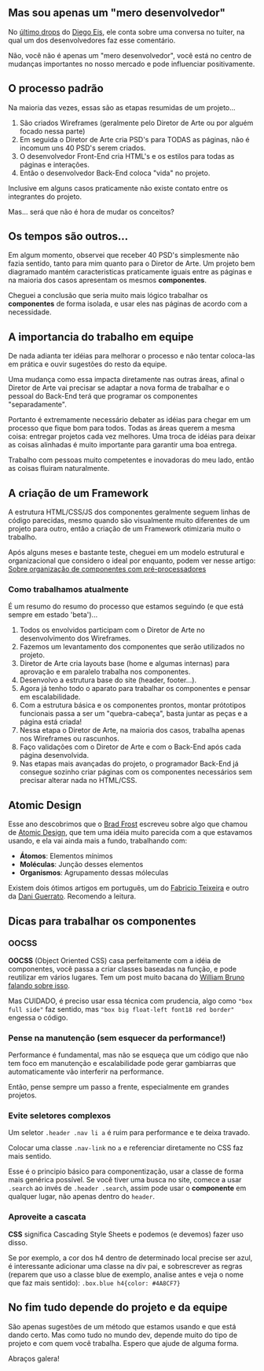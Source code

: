 ## Mas sou apenas um "mero desenvolvedor"

No [último drops](http://tableless.com.br/drops-14-sou-um-mero-desenvolvedor/#.UfKtxNK1zIg) do [Diego Eis](https://twitter.com/diegoeis ), ele conta sobre uma conversa no tuiter, na qual um dos desenvolvedores faz esse comentário.

Não, você não é apenas um "mero desenvolvedor", você está no centro de mudanças importantes no nosso mercado e pode influenciar positivamente.

## O processo padrão

Na maioria das vezes, essas são as etapas resumidas de um projeto...

1.  São criados Wireframes (geralmente pelo Diretor de Arte ou por alguém focado nessa parte)
2.  Em seguida o Diretor de Arte cria PSD's para TODAS as páginas, não é incomum uns 40 PSD's serem criados.
3.  O desenvolvedor Front-End cria HTML's e os estilos para todas as páginas e interações.
4.  Então o desenvolvedor Back-End coloca "vida" no projeto.

Inclusive em alguns casos praticamente não existe contato entre os integrantes do projeto.

Mas... será que não é hora de mudar os conceitos?

## Os tempos são outros...

Em algum momento, observei que receber 40 PSD's simplesmente não fazia sentido, tanto para mim quanto para o Diretor de Arte. Um projeto bem diagramado mantém caracteristicas praticamente iguais entre as páginas e na maioria dos casos apresentam os mesmos **componentes**.

Cheguei a conclusão que seria muito mais lógico trabalhar os **componentes** de forma isolada, e usar eles nas páginas de acordo com a necessidade.

## A importancia do trabalho em equipe

De nada adianta ter idéias para melhorar o processo e não tentar coloca-las em prática e ouvir sugestões do resto da equipe.

Uma mudança como essa impacta diretamente nas outras áreas, afinal o Diretor de Arte vai precisar se adaptar a nova forma de trabalhar e o pessoal do Back-End terá que programar os componentes "separadamente".

Portanto é extremamente necessário debater as idéias para chegar em um processo que fique bom para todos. Todas as áreas querem a mesma coisa: entregar projetos cada vez melhores. Uma troca de idéias para deixar as coisas alinhadas é muito importante para garantir uma boa entrega.

Trabalho com pessoas muito competentes e inovadoras do meu lado, então as coisas fluiram naturalmente.

## A criação de um Framework

A estrutura HTML/CSS/JS dos componentes geralmente seguem linhas de código parecidas, mesmo quando são visualmente muito diferentes de um projeto para outro, então a criação de um Framework otimizaria muito o trabalho.

Após alguns meses e bastante teste, cheguei em um modelo estrutural e organizacional que considero o ideal por enquanto, podem ver nesse artigo: [Sobre organização de componentes com pré-processadores](../sobre-organizacao-de-componentes-com-pre-processadores/)

### Como trabalhamos atualmente

É um resumo do resumo do processo que estamos seguindo (e que está sempre em estado 'beta')...

1.  Todos os envolvidos participam com o Diretor de Arte no desenvolvimento dos Wireframes.
2.  Fazemos um levantamento dos componentes que serão utilizados no projeto.
3.  Diretor de Arte cria layouts base (home e algumas internas) para aprovação e em paralelo trabalha nos componentes.
4.  Desenvolvo a estrutura base do site (header, footer...).
5.  Agora já tenho todo o aparato para trabalhar os componentes e pensar em escalabilidade.
6.  Com a estrutura básica e os componentes prontos, montar prótotipos funcionais passa a ser um "quebra-cabeça", basta juntar as peças e a página está criada!
7.  Nessa etapa o Diretor de Arte, na maioria dos casos, trabalha apenas nos Wireframes ou rascunhos.
8.  Faço validações com o Diretor de Arte e com o Back-End após cada página desenvolvida.
9.  Nas etapas mais avançadas do projeto, o programador Back-End já consegue sozinho criar páginas com os componentes necessários sem precisar alterar nada no HTML/CSS.

## Atomic Design

Esse ano descobrimos que o [Brad Frost](https://twitter.com/brad_frost) escreveu sobre algo que chamou de [Atomic Design](http://bradfrostweb.com/blog/post/atomic-web-design/), que tem uma idéia muito parecida com a que estavamos usando, e ela vai ainda mais a fundo, trabalhando com:

*   **Átomos**: Elementos mínimos
*   **Moléculas**: Junção desses elementos
*   **Organismos**: Agrupamento dessas móleculas

Existem dois ótimos artigos em português, um do [Fabricio Teixeira](http://arquiteturadeinformacao.com/2013/06/16/atomic-design-redesenhando-os-entregaveis-de-designers-e-desenvolvedores/) e outro da [Dani Guerrato](http://tableless.com.br/o-que-e-design-atomic/#.UfLPotK1zIg). Recomendo a leitura.

## Dicas para trabalhar os componentes

### OOCSS

**OOCSS** (Object Oriented CSS) casa perfeitamente com a idéia de componentes, você passa a criar classes baseadas na função, e pode reutilizar em vários lugares. Tem um post muito bacana do [William Bruno falando sobre isso](http://wbruno.com.br/css/object-oriented-css-a-teoria-das-classes-reutilizaveis-oocss/).

Mas CUIDADO, é preciso usar essa técnica com prudencia, algo como `"box full side"` faz sentido, mas `"box big float-left font18 red border"` engessa o código.

### Pense na manutenção (sem esquecer da performance!)

Performance é fundamental, mas não se esqueça que um código que não tem foco em manutenção e escalabilidade pode gerar gambiarras que automaticamente vão interferir na performance.

Então, pense sempre um passo a frente, especialmente em grandes projetos.

### Evite seletores complexos

Um seletor `.header .nav li a` é ruim para performance e te deixa travado.

Colocar uma classe `.nav-link` no `a` e referenciar diretamente no CSS faz mais sentido.

Esse é o principio básico para componentização, usar a classe de forma mais genérica possível. Se você tiver uma busca no site, comece a usar `.search` ao invés de `.header .search`, assim pode usar o **componente** em qualquer lugar, não apenas dentro do `header`.

### Aproveite a cascata

**CSS** significa Cascading Style Sheets e podemos (e devemos) fazer uso disso.

Se por exemplo, a cor dos h4 dentro de determinado local precise ser azul, é interessante adicionar uma classe na div pai, e sobrescrever as regras (reparem que uso a classe blue de exemplo, analise antes e veja o nome que faz mais sentido): `.box.blue h4{color: #4A8CF7}`

## No fim tudo depende do projeto e da equipe

São apenas sugestões de um método que estamos usando e que está dando certo. Mas como tudo no mundo dev, depende muito do tipo de projeto e com quem você trabalha. Espero que ajude de alguma forma.

Abraços galera!
